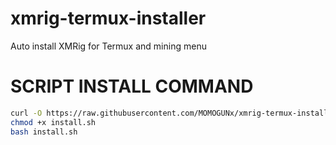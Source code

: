 # xmrig-termux-installer
Auto install XMRig for Termux and mining menu


# SCRIPT INSTALL COMMAND

```bash
curl -O https://raw.githubusercontent.com/MOMOGUNx/xmrig-termux-installer/main/install.sh
chmod +x install.sh
bash install.sh

